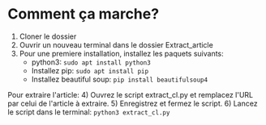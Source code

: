 # Comment ça marche?

1) Cloner le dossier
2) Ouvrir un nouveau terminal dans le dossier Extract_article
3) Pour une premiere installation, installez les paquets suivants: 
    - python3: ```sudo apt install python3```
    - Installez pip: ```sudo apt install pip```
    - Installez beautiful soup: ```pip install beautifulsoup4```

Pour extraire l'article:
4) Ouvrez le script extract_cl.py et remplacez l'URL par celui de l'article à extraire.
5) Enregistrez et fermez le script.
6) Lancez le script dans le terminal: ```python3 extract_cl.py```
